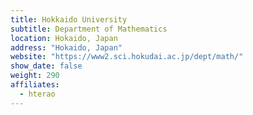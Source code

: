 ```yaml
---
title: Hokkaido University
subtitle: Department of Mathematics
location: Hokaido, Japan
address: "Hokaido, Japan"
website: "https://www2.sci.hokudai.ac.jp/dept/math/"
show_date: false
weight: 290
affiliates:
  - hterao
---
```

